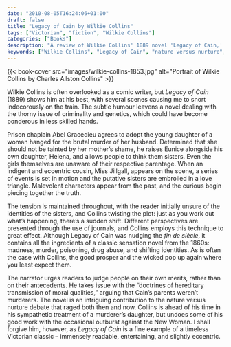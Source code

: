 ```yaml
---
date: "2010-08-05T16:24:06+01:00"
draft: false
title: "Legacy of Cain by Wilkie Collins"
tags: ["Victorian", "fiction", "Wilkie Collins"]
categories: ["Books"]
description: "A review of Wilkie Collins' 1889 novel 'Legacy of Cain,' exploring the nature versus nurture debate through sisters raised together - one the daughter of a hanged murderess. Discover Collins' humorous yet profound examination of heredity, criminality, and moral identity."
keywords: ["Wilkie Collins", "Legacy of Cain", "nature versus nurture", "heredity debate", "sensation novel", "crime fiction", "Victorian psychology"]
---
```


{{< book-cover src="images/wilkie-collins-1853.jpg" alt="Portrait of Wilkie Collins by Charles Allston Collins" >}}

Wilkie Collins is often overlooked as a comic writer, but _Legacy of Cain_ (1889) shows him at his best, with several scenes causing me to snort indecorously on the train. The subtle humour leavens a novel dealing with the thorny issue of criminality and genetics, which could have become ponderous in less skilled hands.

Prison chaplain Abel Gracedieu agrees to adopt the young daughter of a woman hanged for the brutal murder of her husband. Determined that she should not be tainted by her mother’s shame, he raises Eunice alongside his own daughter, Helena, and allows people to think them sisters. Even the girls themselves are unaware of their respective parentage. When an indigent and eccentric cousin, Miss Jillgall, appears on the scene, a series of events is set in motion and the putative sisters are embroiled in a love triangle.  Malevolent characters appear from the past, and the curious begin piecing together the truth.

The tension is maintained throughout, with the reader initially unsure of the identities of the sisters, and Collins twisting the plot: just as you work out what’s happening, there’s a sudden shift. Different perspectives are presented through the use of journals, and Collins employs this technique to great effect.  Although Legacy of Cain was nudging the _fin de siècle_, it contains all the ingredients of a classic sensation novel from the 1860s: madness, murder, poisoning, drug abuse, and shifting identities. As is often the case with Collins, the good prosper and the wicked pop up again where you least expect them.

The narrator urges readers to judge people on their own merits, rather than on their antecedents. He takes issue with the “doctrines of hereditary transmission of moral qualities,” arguing that Cain’s parents weren’t murderers. The novel is an intriguing contribution to the nature versus nurture debate that raged both then and now. Collins is ahead of his time in his sympathetic treatment of a murderer’s daughter, but undoes some of his good work with the occasional outburst against the New Woman. I shall forgive him, however, as _Legacy of Cain_ is a fine example of a timeless Victorian classic –  immensely readable, entertaining, and slightly eccentric.
